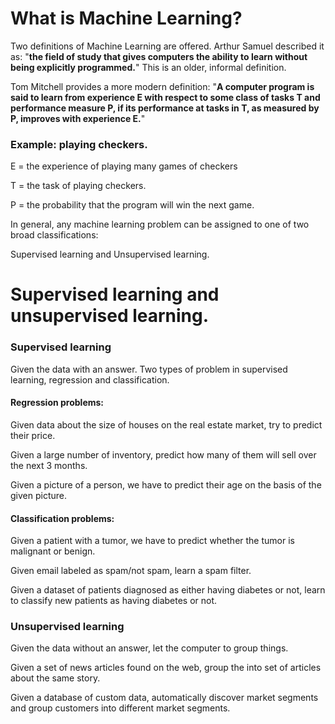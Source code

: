 # What is Machine Learning?

Two definitions of Machine Learning are offered. Arthur Samuel described it as: "<b>the field of study that gives computers the ability to learn without being explicitly programmed.</b>" This is an older, informal definition.

Tom Mitchell provides a more modern definition: "<b>A computer program is said to learn from experience E with respect to some class of tasks T and performance measure P, if its performance at tasks in T, as measured by P, improves with experience E.</b>"

### Example: playing checkers.

E = the experience of playing many games of checkers

T = the task of playing checkers.

P = the probability that the program will win the next game.

In general, any machine learning problem can be assigned to one of two broad classifications:

Supervised learning and Unsupervised learning.


# Supervised learning and unsupervised learning.

### Supervised learning

Given the data with an answer. Two types of problem in supervised learning, regression and classification.

#### Regression problems:

Given data about the size of houses on the real estate market, try to predict their price.

Given a large number of inventory, predict how many of them will sell over the next 3 months.

Given a picture of a person, we have to predict their age on the basis of the given picture.

#### Classification problems:

Given a patient with a tumor, we have to predict whether the tumor is malignant or benign.

Given email labeled as spam/not spam, learn a spam filter.

Given a dataset of patients diagnosed as either having diabetes or not, learn to classify new patients as having diabetes or not.

### Unsupervised learning

Given the data without an answer, let the computer to group things.

Given a set of news articles found on the web, group the into set of articles about the same story.

Given a database of custom data, automatically discover market segments and group customers into different market segments.

